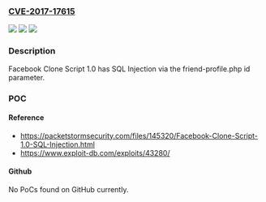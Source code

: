### [CVE-2017-17615](https://cve.mitre.org/cgi-bin/cvename.cgi?name=CVE-2017-17615)
![](https://img.shields.io/static/v1?label=Product&message=n%2Fa&color=blue)
![](https://img.shields.io/static/v1?label=Version&message=n%2Fa&color=blue)
![](https://img.shields.io/static/v1?label=Vulnerability&message=n%2Fa&color=brighgreen)

### Description

Facebook Clone Script 1.0 has SQL Injection via the friend-profile.php id parameter.

### POC

#### Reference
- https://packetstormsecurity.com/files/145320/Facebook-Clone-Script-1.0-SQL-Injection.html
- https://www.exploit-db.com/exploits/43280/

#### Github
No PoCs found on GitHub currently.


